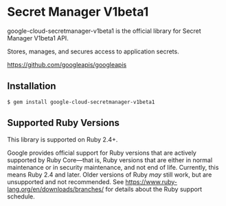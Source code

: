 # Secret Manager V1beta1

google-cloud-secretmanager-v1beta1 is the official library for Secret Manager V1beta1 API.

Stores, manages, and secures access to application secrets.

https://github.com/googleapis/googleapis

## Installation

```
$ gem install google-cloud-secretmanager-v1beta1
```

## Supported Ruby Versions

This library is supported on Ruby 2.4+.

Google provides official support for Ruby versions that are actively supported
by Ruby Core—that is, Ruby versions that are either in normal maintenance or
in security maintenance, and not end of life. Currently, this means Ruby 2.4
and later. Older versions of Ruby _may_ still work, but are unsupported and not
recommended. See https://www.ruby-lang.org/en/downloads/branches/ for details
about the Ruby support schedule.
